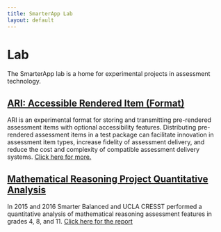 ```yaml
---
title: SmarterApp Lab
layout: default
---
```

# Lab

The SmarterApp lab is a home for experimental projects in assessment technology.

## [ARI: Accessible Rendered Item (Format)](http://www.smarterapp.org/ARI)

ARI is an experimental format for storing and transmitting pre-rendered assessment items with optional accessibility features. Distributing pre-rendered assessment items in a test package can facilitate innovation in assessment item types, increase fidelity of assessment delivery, and reduce the cost and complexity of compatible assessment delivery systems. [Click here for more.](http://www.smarterapp.org/ARI)

## [Mathematical Reasoning Project Quantitative Analysis](/documents/FeatureAnalysis_2015-09-25.pdf)

In 2015 and 2016 Smarter Balanced and UCLA CRESST performed a quantitative analysis of mathematical reasoning assessment features in grades 4, 8, and 11. [Click here for the report](/documents/FeatureAnalysis_2015-09-25.pdf)
